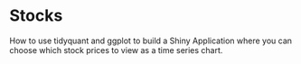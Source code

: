 # Stocks
How to use tidyquant and ggplot to build a Shiny Application where you can choose which stock prices to view as a time series chart. 
